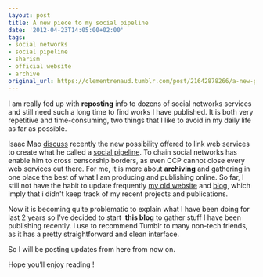 ```yaml
---
layout: post
title: A new piece to my social pipeline
date: '2012-04-23T14:05:00+02:00'
tags:
- social networks
- social pipeline
- sharism
- official website
- archive
original_url: https://clementrenaud.tumblr.com/post/21642878266/a-new-piece-to-my-social-pipeline
---
```

I am really fed up with **reposting** info&nbsp;to dozens of social networks services and still need such a long time to find works I have published. It is both very repetitive and time-consuming, two things that I like to avoid in my daily life as far as possible.

Isaac Mao&nbsp;[discuss](http://wp.isaacmao.com/2011/06/29/ifttt-%E4%B8%8E%E2%80%9C%E5%8F%AF%E5%88%86%E4%BA%AB%E6%9C%8D%E5%8A%A1%E2%80%9Dshareable-service%E7%9A%84%E9%87%8D%E8%A6%81%E6%80%A7/)&nbsp;recently the new possibility offered to link web services to create what he called a&nbsp;[social pipeline](http://www.isaacmao.com/meta/2008/02/micropipeline-as-unblockable.html). To chain social networks has enable him to cross censorship borders, as even CCP cannot close every web services out there. For me, it is more about **archiving** and gathering in one place the best of what I am producing and publishing online. So far, I still not have the habit to update frequently&nbsp;[my old website](http://www.clemsos.com)&nbsp;and [blog](http://www.clemsos.com/blog), which imply that i didn't&nbsp;keep track of my recent projects and publications.

Now it is becoming quite problematic to explain what I have been doing for last 2 years so I’ve decided to start&nbsp; **this blog** to gather stuff I have been publishing recently.&nbsp;I use to recommend Tumblr&nbsp;to many non-tech friends, as it has a pretty straightforward and clean interface.

So I will be posting updates from here from now on.

Hope you’ll enjoy reading !&nbsp;

